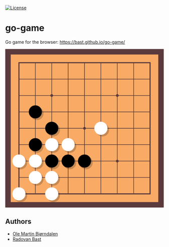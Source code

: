 [![License](https://img.shields.io/badge/license-%20AGPL-blue.svg)](LICENSE)


# go-game

Go game for the browser: https://bast.github.io/go-game/

![go game](img/go.png)


## Authors

- [Ole Martin Bjørndalen](https://github.com/olemb)
- [Radovan Bast](https://bast.fr/)
